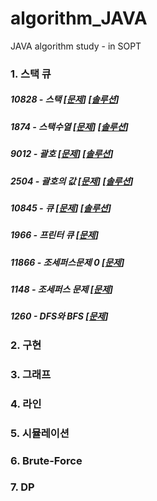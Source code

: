 # algorithm_JAVA
JAVA algorithm study - in SOPT


### 1. 스택 큐
##### 10828 - 스택 [[문제](https://www.acmicpc.net/problem/10828)] [[솔루션](https://github.com/mjung1798/algorithm_JAVA/blob/master/Main_10828.java)]
##### 1874 - 스택수열 [[문제](https://www.acmicpc.net/problem/1874)] [[솔루션](https://github.com/mjung1798/algorithm_JAVA/blob/master/Main_1874.java)]
##### 9012 - 괄호 [[문제](https://www.acmicpc.net/problem/9012)] [[솔루션](https://github.com/mjung1798/algorithm_JAVA/blob/master/Main_9012.java)]
##### 2504 - 괄호의 값 [[문제](https://www.acmicpc.net/problem/2504)] [[솔루션](https://github.com/mjung1798/algorithm_JAVA/blob/master/Main_2504.java)]
##### 10845 - 큐 [[문제](https://www.acmicpc.net/problem/10845)] [[솔루션](https://github.com/mjung1798/algorithm_JAVA/blob/master/Main_10845.java)]
##### 1966 - 프린터 큐 [[문제](https://www.acmicpc.net/problem/1966)] 
##### 11866 - 조세퍼스문제 0 [[문제](https://www.acmicpc.net/problem/11866)]
##### 1148 - 조세퍼스 문제 [[문제](https://www.acmicpc.net/problem/1148)]
##### 1260 - DFS와 BFS [[문제](https://www.acmicpc.net/problem/1260)]

### 2. 구현

### 3. 그래프

### 4. 라인

### 5. 시뮬레이션

### 6. Brute-Force

### 7. DP